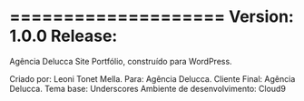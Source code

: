 ====================
Version: 1.0.0
Release: 
====================
Agência Delucca
Site Portfólio, construído para WordPress.

Criado por: Leoni Tonet Mella.
Para: Agência Delucca.
Cliente Final: Agência Delucca.
Tema base: Underscores
Ambiente de desenvolvimento: Cloud9
